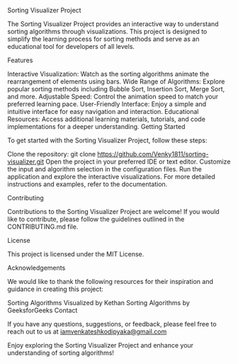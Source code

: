 Sorting Visualizer Project

The Sorting Visualizer Project provides an interactive way to understand sorting algorithms through visualizations. This project is designed to simplify the learning process for sorting methods and serve as an educational tool for developers of all levels.

Features

Interactive Visualization: Watch as the sorting algorithms animate the rearrangement of elements using bars.
Wide Range of Algorithms: Explore popular sorting methods including Bubble Sort, Insertion Sort, Merge Sort, and more.
Adjustable Speed: Control the animation speed to match your preferred learning pace.
User-Friendly Interface: Enjoy a simple and intuitive interface for easy navigation and interaction.
Educational Resources: Access additional learning materials, tutorials, and code implementations for a deeper understanding.
Getting Started

To get started with the Sorting Visualizer Project, follow these steps:

Clone the repository: git clone https://github.com/Venky1811/sorting-visualizer.git
Open the project in your preferred IDE or text editor.
Customize the input and algorithm selection in the configuration files.
Run the application and explore the interactive visualizations.
For more detailed instructions and examples, refer to the documentation.

Contributing

Contributions to the Sorting Visualizer Project are welcome! If you would like to contribute, please follow the guidelines outlined in the CONTRIBUTING.md file.

License

This project is licensed under the MIT License.

Acknowledgements

We would like to thank the following resources for their inspiration and guidance in creating this project:

Sorting Algorithms Visualized by Kethan
Sorting Algorithms by GeeksforGeeks
Contact 

If you have any questions, suggestions, or feedback, please feel free to reach out to us at iamvenkateshkodipyaka@gmail.com

Enjoy exploring the Sorting Visualizer Project and enhance your understanding of sorting algorithms!
